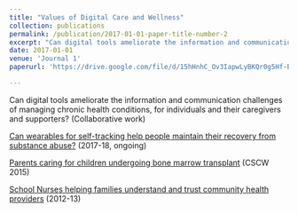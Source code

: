 ```yaml
---
title: "Values of Digital Care and Wellness"
collection: publications
permalink: /publication/2017-01-01-paper-title-number-2
excerpt: "Can digital tools ameliorate the information and communication challenges of managing chronic health conditions, for individuals and their caregivers and supporters? "
date: 2017-01-01
venue: 'Journal 1'
paperurl: 'https://drive.google.com/file/d/15hHnhC_Ov3IapwLyBKQr0g5Hf-Bhx9r2/view?usp=sharing'

---
```

Can digital tools ameliorate the information and communication challenges of managing chronic health conditions, for individuals and their caregivers and supporters? (Collaborative work)



[Can wearables for self-tracking help people maintain their recovery from substance abuse?](https://drive.google.com/file/d/15hHnhC_Ov3IapwLyBKQr0g5Hf-Bhx9r2/view?usp=sharing) (2017-18, ongoing)

[Parents caring for children undergoing bone marrow transplant](https://dl.acm.org/authorize?N42837) (CSCW 2015)

[School Nurses helping families understand and trust community health providers](http://di.ncl.ac.uk/empathy/files/2013/11/Jones_and_Kaziunas.pdf) (2012-13)

